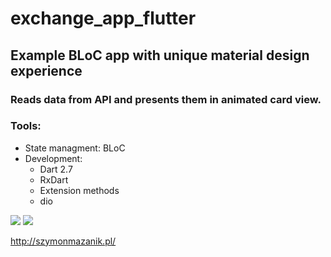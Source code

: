 # exchange_app_flutter
## Example BLoC app with unique material design experience 
### Reads data from API and presents them in animated card view.
### Tools: 
* State managment: BLoC 
* Development:
  - Dart 2.7
  - RxDart
  - Extension methods
  - dio 

![](http://szymonmazanik.pl/img/exchange_app_flutter_1.gif) ![](http://szymonmazanik.pl/img/exchange_app_flutter_2.gif)


http://szymonmazanik.pl/
